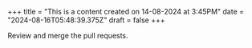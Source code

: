 +++
title = "This is a content created on 14-08-2024 at 3:45PM"
date = "2024-08-16T05:48:39.375Z"
draft = false
+++

  Review and merge the pull requests.
        